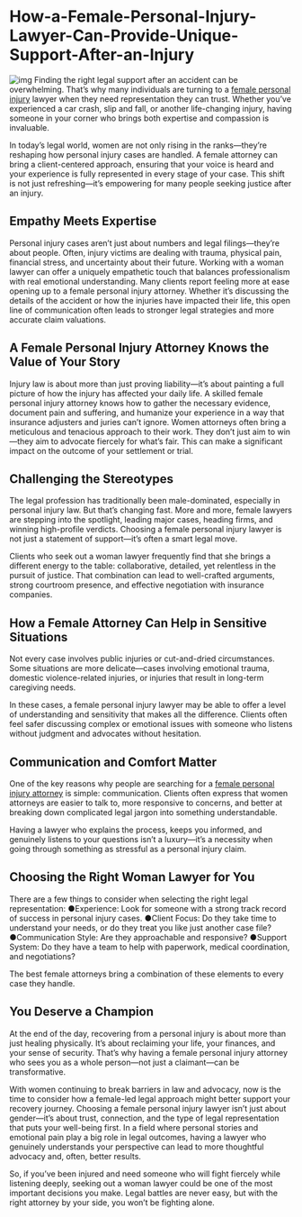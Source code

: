 # How-a-Female-Personal-Injury-Lawyer-Can-Provide-Unique-Support-After-an-Injury
![img](https://avatars.mds.yandex.net/i?id=14afdf39e65871a9e5d77fadbe01e24a3ae12ec2-8496372-images-thumbs&n=13)
Finding the right legal support after an accident can be overwhelming. That’s why many individuals are turning to a [female personal injury](https://www.superwomansuperlawyer.com/blog/best-female-injury-lawyer/) lawyer when they need representation they can trust. Whether you’ve experienced a car crash, slip and fall, or another life-changing injury, having someone in your corner who brings both expertise and compassion is invaluable.

In today’s legal world, women are not only rising in the ranks—they’re reshaping how personal injury cases are handled. A female attorney can bring a client-centered approach, ensuring that your voice is heard and your experience is fully represented in every stage of your case. This shift is not just refreshing—it’s empowering for many people seeking justice after an injury.

## Empathy Meets Expertise

Personal injury cases aren’t just about numbers and legal filings—they’re about people. Often, injury victims are dealing with trauma, physical pain, financial stress, and uncertainty about their future. Working with a woman lawyer can offer a uniquely empathetic touch that balances professionalism with real emotional understanding.
Many clients report feeling more at ease opening up to a female personal injury attorney. Whether it’s discussing the details of the accident or how the injuries have impacted their life, this open line of communication often leads to stronger legal strategies and more accurate claim valuations.

## A Female Personal Injury Attorney Knows the Value of Your Story

Injury law is about more than just proving liability—it’s about painting a full picture of how the injury has affected your daily life. A skilled female personal injury attorney knows how to gather the necessary evidence, document pain and suffering, and humanize your experience in a way that insurance adjusters and juries can’t ignore.
Women attorneys often bring a meticulous and tenacious approach to their work. They don’t just aim to win—they aim to advocate fiercely for what’s fair. This can make a significant impact on the outcome of your settlement or trial.

## Challenging the Stereotypes

The legal profession has traditionally been male-dominated, especially in personal injury law. But that’s changing fast. More and more, female lawyers are stepping into the spotlight, leading major cases, heading firms, and winning high-profile verdicts. Choosing a female personal injury lawyer is not just a statement of support—it’s often a smart legal move.

Clients who seek out a woman lawyer frequently find that she brings a different energy to the table: collaborative, detailed, yet relentless in the pursuit of justice. That combination can lead to well-crafted arguments, strong courtroom presence, and effective negotiation with insurance companies.

## How a Female Attorney Can Help in Sensitive Situations

Not every case involves public injuries or cut-and-dried circumstances. Some situations are more delicate—cases involving emotional trauma, domestic violence-related injuries, or injuries that result in long-term caregiving needs.

In these cases, a female personal injury lawyer may be able to offer a level of understanding and sensitivity that makes all the difference. Clients often feel safer discussing complex or emotional issues with someone who listens without judgment and advocates without hesitation.

## Communication and Comfort Matter

One of the key reasons why people are searching for a [female personal injury attorney](https://www.superwomansuperlawyer.com/) is simple: communication. Clients often express that women attorneys are easier to talk to, more responsive to concerns, and better at breaking down complicated legal jargon into something understandable.

Having a lawyer who explains the process, keeps you informed, and genuinely listens to your questions isn’t a luxury—it’s a necessity when going through something as stressful as a personal injury claim.

## Choosing the Right Woman Lawyer for You

There are a few things to consider when selecting the right legal representation:
●Experience: Look for someone with a strong track record of success in personal injury cases.
●Client Focus: Do they take time to understand your needs, or do they treat you like just another case file?
●Communication Style: Are they approachable and responsive?
●Support System: Do they have a team to help with paperwork, medical coordination, and negotiations?

The best female attorneys bring a combination of these elements to every case they handle.

## You Deserve a Champion

At the end of the day, recovering from a personal injury is about more than just healing physically. It’s about reclaiming your life, your finances, and your sense of security. That’s why having a female personal injury attorney who sees you as a whole person—not just a claimant—can be transformative.

With women continuing to break barriers in law and advocacy, now is the time to consider how a female-led legal approach might better support your recovery journey.
Choosing a female personal injury lawyer isn’t just about gender—it’s about trust, connection, and the type of legal representation that puts your well-being first. In a field where personal stories and emotional pain play a big role in legal outcomes, having a lawyer who genuinely understands your perspective can lead to more thoughtful advocacy and, often, better results.

So, if you’ve been injured and need someone who will fight fiercely while listening deeply, seeking out a woman lawyer could be one of the most important decisions you make. Legal battles are never easy, but with the right attorney by your side, you won’t be fighting alone.
